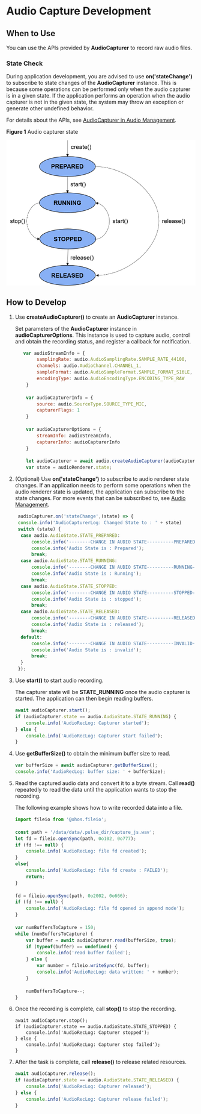 # Audio Capture Development

## When to Use

You can use the APIs provided by **AudioCapturer** to record raw audio files.  

### State Check

During application development, you are advised to use **on('stateChange')** to subscribe to state changes of the **AudioCapturer** instance. This is because some operations can be performed only when the audio capturer is in a given state. If the application performs an operation when the audio capturer is not in the given state, the system may throw an exception or generate other undefined behavior.

For details about the APIs, see [AudioCapturer in Audio Management](../reference/apis/js-apis-audio.md).

**Figure 1** Audio capturer state

![](figures/audio-capturer-state.png)

## How to Develop

1. Use **createAudioCapturer()** to create an **AudioCapturer** instance.

   Set parameters of the **AudioCapturer** instance in **audioCapturerOptions**. This instance is used to capture audio, control and obtain the recording status, and register a callback for notification.

   ```js
      var audioStreamInfo = {
           samplingRate: audio.AudioSamplingRate.SAMPLE_RATE_44100,
           channels: audio.AudioChannel.CHANNEL_1,
           sampleFormat: audio.AudioSampleFormat.SAMPLE_FORMAT_S16LE,
           encodingType: audio.AudioEncodingType.ENCODING_TYPE_RAW
       }
      
       var audioCapturerInfo = {
           source: audio.SourceType.SOURCE_TYPE_MIC,
           capturerFlags: 1
       }
      
       var audioCapturerOptions = {
           streamInfo: audioStreamInfo,
           capturerInfo: audioCapturerInfo
       }
      
       let audioCapturer = await audio.createAudioCapturer(audioCapturerOptions);
       var state = audioRenderer.state;
   ```

2. (Optional) Use **on('stateChange')** to subscribe to audio renderer state changes.
If an application needs to perform some operations when the audio renderer state is updated, the application can subscribe to the state changes. For more events that can be subscribed to, see [Audio Management](../reference/apis/js-apis-audio.md).

   ```js
    audioCapturer.on('stateChange',(state) => {
    console.info('AudioCapturerLog: Changed State to : ' + state)
    switch (state) {
     case audio.AudioState.STATE_PREPARED:
         console.info('--------CHANGE IN AUDIO STATE----------PREPARED--------------');
         console.info('Audio State is : Prepared');
         break;
     case audio.AudioState.STATE_RUNNING:
         console.info('--------CHANGE IN AUDIO STATE----------RUNNING--------------');
         console.info('Audio State is : Running');
         break;
     case audio.AudioState.STATE_STOPPED:
         console.info('--------CHANGE IN AUDIO STATE----------STOPPED--------------');
         console.info('Audio State is : stopped');
         break;
     case audio.AudioState.STATE_RELEASED:
         console.info('--------CHANGE IN AUDIO STATE----------RELEASED--------------');
         console.info('Audio State is : released');
         break;
     default:
         console.info('--------CHANGE IN AUDIO STATE----------INVALID--------------');
         console.info('Audio State is : invalid');
         break;
     }
    });
   ```

3. Use **start()** to start audio recording.

   The capturer state will be **STATE_RUNNING** once the audio capturer is started. The application can then begin reading buffers.

   ```js
   await audioCapturer.start();
   if (audioCapturer.state == audio.AudioState.STATE_RUNNING) {
       console.info('AudioRecLog: Capturer started');
   } else {
       console.info('AudioRecLog: Capturer start failed');
   }
   ```

4. Use **getBufferSize()** to obtain the minimum buffer size to read.

   ```js
   var bufferSize = await audioCapturer.getBufferSize();
   console.info('AudioRecLog: buffer size: ' + bufferSize);
   ```

5. Read the captured audio data and convert it to a byte stream. Call **read()** repeatedly to read the data until the application wants to stop the recording.  

   The following example shows how to write recorded data into a file.

   ```js
   import fileio from '@ohos.fileio';
      
   const path = '/data/data/.pulse_dir/capture_js.wav';
   let fd = fileio.openSync(path, 0o102, 0o777);
   if (fd !== null) {
       console.info('AudioRecLog: file fd created');
   }
   else{
       console.info('AudioRecLog: file fd create : FAILED');
       return;
   }
      
   fd = fileio.openSync(path, 0o2002, 0o666);
   if (fd !== null) {
       console.info('AudioRecLog: file fd opened in append mode');
   }
      
   var numBuffersToCapture = 150;
   while (numBuffersToCapture) {
       var buffer = await audioCapturer.read(bufferSize, true);
       if (typeof(buffer) == undefined) {
           console.info('read buffer failed');
       } else {
           var number = fileio.writeSync(fd, buffer);
           console.info('AudioRecLog: data written: ' + number);
       }
      
       numBuffersToCapture--;
   }
   ```

6. Once the recording is complete, call **stop()** to stop the recording.

   ```
   await audioCapturer.stop();
   if (audioCapturer.state == audio.AudioState.STATE_STOPPED) {
       console.info('AudioRecLog: Capturer stopped');
   } else {
       console.info('AudioRecLog: Capturer stop failed');
   }
   ```

7. After the task is complete, call **release()** to release related resources.

   ```js
   await audioCapturer.release();
   if (audioCapturer.state == audio.AudioState.STATE_RELEASED) {
       console.info('AudioRecLog: Capturer released');
   } else {
       console.info('AudioRecLog: Capturer release failed');
   }
   ```
